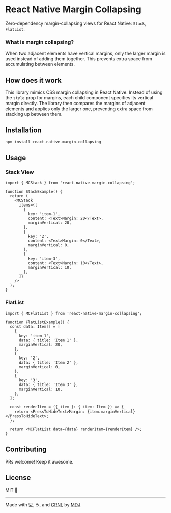 # React Native Margin Collapsing

Zero-dependency margin-collapsing views for React Native: `Stack`, `FlatList`.

### What is margin collapsing?

When two adjacent elements have vertical margins, only the larger margin is used instead of adding them together. This prevents extra space from accumulating between elements.

## How does it work

This library mimics CSS margin collapsing in React Native. Instead of using the `style` prop for margins, each child component specifies its vertical margin directly. The library then compares the margins of adjacent elements and applies only the larger one, preventing extra space from stacking up between them.

## Installation

```sh
npm install react-native-margin-collapsing
```

## Usage

### Stack View

```tsx
import { MCStack } from 'react-native-margin-collapsing';

function StackExample() {
  return (
    <MCStack
      items={[
        {
          key: 'item-1',
          content: <Text>Margin: 20</Text>,
          marginVertical: 20,
        },
        {
          key: '2',
          content: <Text>Margin: 0</Text>,
          marginVertical: 0,
        },
        {
          key: 'item-3',
          content: <Text>Margin: 10</Text>,
          marginVertical: 10,
        },
      ]}
    />
  );
}
```

### FlatList

```tsx
import { MCFlatList } from 'react-native-margin-collapsing';

function FlatListExample() {
  const data: Item[] = [
    {
      key: 'item-1',
      data: { title: 'Item 1' },
      marginVertical: 20,
    },
    {
      key: '2',
      data: { title: 'Item 2' },
      marginVertical: 0,
    },
    {
      key: '3',
      data: { title: 'Item 3' },
      marginVertical: 10,
    },
  ];

  const renderItem = ({ item }: { item: Item }) => {
    return <PressToHideText>Margin: {item.marginVertical}</PressToHideText>;
  };

  return <MCFlatList data={data} renderItem={renderItem} />;
}
```

## Contributing

PRs welcome! Keep it awesome.

## License

MIT 💝

---

Made with 💻, ☕️, and [CRNL](https://github.com/callstack/react-native-builder-bob) by [MDJ](https://x.com/mdj_dev/)
